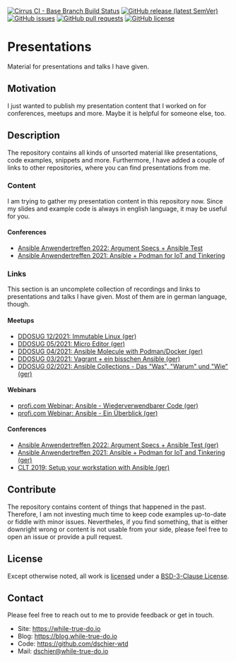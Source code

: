 <!--
reference: https://www.makeareadme.com/
reference: https://commonmark.org/
-->

[![Cirrus CI - Base Branch Build Status](https://img.shields.io/cirrus/github/dschier-wtd/fedora-workstation?logo=Cirrus-ci)](https://cirrus-ci.com/github/dschier-wtd/presentations)
[![GitHub release (latest SemVer)](https://img.shields.io/github/v/release/dschier-wtd/fedora-workstation?logo=GitHub&label=Release&sort=semver)](https://github.com/dschier-wtd/presentations/releases)
[![GitHub issues](https://img.shields.io/github/issues/dschier-wtd/fedora-workstation)](https://github.com/dschier-wtd/presentations/issues)
[![GitHub pull requests](https://img.shields.io/github/issues-pr/dschier-wtd/fedora-workstation)](https://github.com/dschier-wtd/presentations/pulls)
[![GitHub license](https://img.shields.io/github/license/dschier-wtd/fedora-workstation)](https://github.com/dschier-wtd/presentations/blob/main/LICENSE)

# Presentations

Material for presentations and talks I have given.

## Motivation

I just wanted to publish my presentation content that I worked on
for conferences, meetups and more. Maybe it is helpful for someone
else, too.

## Description

The repository contains all kinds of unsorted material like
presentations, code examples, snippets and more. Furthermore,
I have added a couple of links to other repositories, where
you can find presentations from me.

### Content

I am trying to gather my presentation content in this repository now. Since my
slides and example code is always in english language, it may be useful for you.

#### Conferences

- [Ansible Anwendertreffen 2022: Argument Specs + Ansible Test](./20220215-ansible-anwendertreffen/)
- [Ansible Anwendertreffen 2021: Ansible + Podman for IoT and Tinkering](./20210518-ansible-anwendertreffen/)

### Links

This section is an uncomplete collection of recordings and links to
presentations and talks I have given. Most of them are in german language,
though.

#### Meetups

- [DDOSUG 12/2021: Immutable Linux (ger)](https://www.youtube.com/watch?v=HGNs6qBWlXY)
- [DDOSUG 05/2021: Micro Editor (ger)](https://www.youtube.com/watch?v=rGQj9W4ho2Y)
- [DDOSUG 04/2021: Ansible Molecule with Podman/Docker (ger)](https://www.youtube.com/watch?v=W5xLYmsa9uk)
- [DDOSUG 03/2021: Vagrant + ein bisschen Ansible (ger)](https://www.youtube.com/watch?v=U6Km6_H85Fk)
- [DDOSUG 02/2021: Ansible Collections - Das "Was", "Warum" und "Wie" (ger)](https://www.youtube.com/watch?v=tFUQ065obXU)

#### Webinars

- [profi.com Webinar: Ansible - Wiederverwendbarer Code (ger)](https://www.youtube.com/watch?v=ANPx8hFXqog)
- [profi.com Webinar: Ansible - Ein Überblick (ger)](https://www.youtube.com/watch?v=AiMjFiS-NY8)

#### Conferences

- [Ansible Anwendertreffen 2022: Argument Specs + Ansible Test (ger)](https://www.youtube.com/watch?v=Cj_d1N8MIEM)
- [Ansible Anwendertreffen 2021: Ansible + Podman for IoT and Tinkering (ger)](https://www.youtube.com/watch?v=ZsFLzEgK-_w)
- [CLT 2019: Setup your workstation with Ansible (ger)](https://chemnitzer.linux-tage.de/2019/de/programm/beitrag/268)

## Contribute

The repository contains content of things that happened in the past.
Therefore, I am not investing much time to keep code examples up-to-date
or fiddle with minor issues. Nevertheles, if you find something, that is
either downright wrong or content is not usable from your side, please
feel free to open an issue or provide a pull request.

## License

Except otherwise noted, all work is [licensed](LICENSE) under a
[BSD-3-Clause License](https://opensource.org/licenses/BSD-3-Clause).

## Contact

Please feel free to reach out to me to provide feedback or get in touch.

- Site: <https://while-true-do.io>
- Blog: <https://blog.while-true-do.io>
- Code: <https://github.com/dschier-wtd>
- Mail: [dschier@while-true-do.io](mailto:dschier@while-true-do.io)
